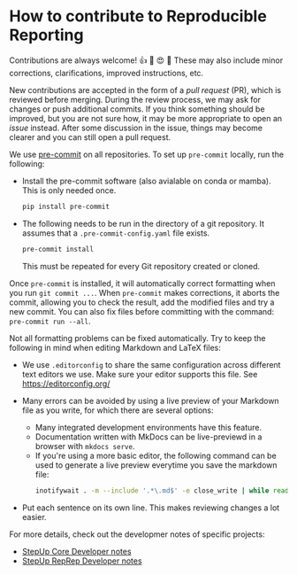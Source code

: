 # How to contribute to Reproducible Reporting

Contributions are always welcome!
:thumbsup: :tada: :heart_eyes: :100:
These may also include minor corrections, clarifications, improved instructions, etc.

New contributions are accepted in the form of a *pull request* (PR), which is reviewed before merging.
During the review process, we may ask for changes or push additional commits.
If you think something should be improved, but you are not sure how,
it may be more appropriate to open an *issue* instead.
After some discussion in the issue, things may become clearer and you can still open a pull request.

We use [pre-commit](https://pre-commit.com) on all repositories.
To set up `pre-commit` locally, run the following:

- Install the pre-commit software (also avialable on conda or mamba).
  This is only needed once.
  ```bash
  pip install pre-commit
  ```
- The following needs to be run in the directory of a git repository.
  It assumes that a `.pre-commit-config.yaml` file exists.
  ```bash
  pre-commit install
  ```
  This must be repeated for every Git repository created or cloned.

Once `pre-commit` is installed, it will automatically correct formatting when you run `git commit ...`.
When `pre-commit` makes corrections, it aborts the commit,
allowing you to check the result, add the modified files and try a new commit.
You can also fix files before committing with the command: `pre-commit run --all`.

Not all formatting problems can be fixed automatically.
Try to keep the following in mind when editing Markdown and LaTeX files:

- We use `.editorconfig` to share the same configuration across different text editors we use.
  Make sure your editor supports this file.
  See https://editorconfig.org/
- Many errors can be avoided by using a live preview of your Markdown file as you write,
  for which there are several options:
  
    - Many integrated development environments have this feature.
    - Documentation written with MkDocs can be live-previewd in a browser with `mkdocs serve`.
    - If you're using a more basic editor, the following command can be used
      to generate a live preview everytime you save the markdown file:
      ```bash
      inotifywait . -m --include '.*\.md$' -e close_write | while read path event file; do echo rendering $file; pandoc $file -f gfm -o tmp.pdf --pdf-engine=weasyprint; xdg-open tmp.pdf; done
      ```
- Put each sentence on its own line.
  This makes reviewing changes a lot easier.

For more details, check out the developmer notes of specific projects:

- [StepUp Core Developer notes](https://reproducible-reporting.github.io/stepup-core/development/)
- [StepUp RepRep Developer notes](https://reproducible-reporting.github.io/stepup-reprep/development/)
